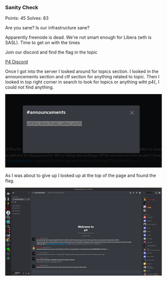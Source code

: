 ### Sanity Check

Points: 45
Solves: 83

Are you sane? Is our infrastructure sane?

Apparently freenode is dead. We're not smart enough for Libera (wth is SASL). Time to get on with the times

Join our discord and find the flag in the topic

[P4 Discord](https://discord.gg/mXMKzCh5Zu)

Once I got into the server I looked around for topics section. I looked in the announcements section and ctf section for anything related to topic. Then I looked in top right corner in search to look for topics or anything wiht p4{, I could not find anything. 

![flag Announcement Image](https://github.com/Infinit3i/CTF-Writeups-from-Infinit3i/blob/main/2022-11-05-p4/Sanity%20Check/Screenshot_announcements_flag.png)

As I was about to give up I looked up at the top of the page and found the flag.

![flag Announcement Image](https://github.com/Infinit3i/CTF-Writeups-from-Infinit3i/blob/main/2022-11-05-p4/Sanity%20Check/Screenshot-fullpage-sanity.png)
